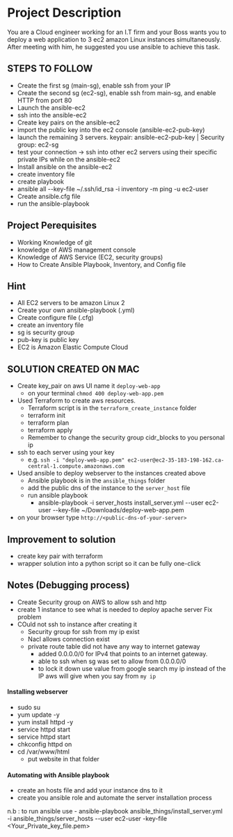 # Project Description

You are a Cloud engineer working for an I.T firm and your Boss wants you to deploy a web application to 3 ec2 amazon Linux instances simultaneously. After meeting with him, he suggested you use ansible to achieve this task.

## STEPS TO FOLLOW

- Create the first sg (main-sg), enable ssh from your IP
- Create the second sg (ec2-sg), enable ssh from main-sg, and enable HTTP from port 80
- Launch the ansible-ec2
- ssh into the ansible-ec2
- Create key pairs on the ansible-ec2
- import the public key into the ec2 console (ansible-ec2-pub-key)
- launch the remaining 3 servers. keypair: ansible-ec2-pub-key | Security group: ec2-sg
- test your connection -> ssh into other ec2 servers using their specific private IPs while on the ansible-ec2
- Install ansible on the ansible-ec2
- create inventory file
- create playbook
- ansible all --key-file ~/.ssh/id_rsa -i inventory -m ping -u ec2-user
- Create ansible.cfg file
- run the ansible-playbook 

## Project Perequisites
- Working Knowledge of git
- knowledge of AWS management console
- Knowledge of AWS Service (EC2, security groups)
- How to Create Ansible Playbook, Inventory, and Config file

## Hint
- All EC2 servers to be amazon Linux 2
- Create your own ansible-playbook (.yml)
- Create configure file (.cfg)
- create an inventory file
- sg is security group
- pub-key is public key
- EC2 is Amazon Elastic Compute Cloud


## SOLUTION CREATED ON MAC
- Create key_pair on aws UI name it `deploy-web-app`
  - on your terminal `chmod 400 deploy-web-app.pem`
- Used Terraform to create aws resources.
  - Terraform script is in the `terraform_create_instance` folder
  - terraform init
  - terraform plan
  - terraform apply
  - Remember to change the security group cidr_blocks to you personal ip
- ssh to each server using your key
  - e.g. `ssh -i "deploy-web-app.pem" ec2-user@ec2-35-183-198-162.ca-central-1.compute.amazonaws.com`
- Used ansible to deploy webserver to the instances created above
  - Ansible playbook is in the `ansible_things` folder
  - add the public dns of the instance to the `server_host` file
  - run ansible playbook 
    - ansible-playbook -i server_hosts install_server.yml  --user ec2-user --key-file ~/Downloads/deploy-web-app.pem
- on your browser type `http://<public-dns-of-your-server>`

## Improvement to solution
- create key pair with terraform
- wrapper solution into a python script so it can be fully one-click


## Notes (Debugging process)
- Create Security group on AWS to allow ssh and http 
- create 1 instance to see what is needed to deploy apache server
Fix problem
- COuld not ssh to instance after creating it 
  - Security group for ssh from my ip exist
  - Nacl allows connection exist
  - private route table did not have any way to internet gateway
    - added 0.0.0.0/0 for IPv4 that points to an internet gateway.
    - able to ssh when sg was set to allow from 0.0.0.0/0
    - to lock it down use value from google search my ip instead of the IP aws will give when you say from `my ip`

#### Installing webserver
- sudo su
- yum update -y
- yum install httpd -y
- service httpd start
- service httpd start
- chkconfig httpd on
- cd /var/www/html 
  - put website in that folder

#### Automating with Ansible playbook
- create an hosts file and add your instance dns to it
- create you ansible role and automate the server installation process

n.b : to run ansible use -
ansible-playbook   ansible_things/install_server.yml -i ansible_things/server_hosts --user ec2-user -key-file <Your_Private_key_file.pem> 


## 